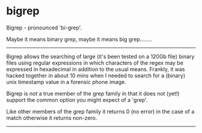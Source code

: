 # bigrep
Bigrep - pronounced 'bi-grep'. 

Maybe it means binary grep, maybe it means big grep........

-------------------------------------------------------------------------------

Bigrep allows the searching of large (it's been tested on a 120Gb file) binary
files using regular expressions in which characters of the regex may be
expressed in hexadecimal in addition to the usual means. Frankly, it was hacked
together in about 10 mins when I needed to search for a (binary) unix timestamp
value in a forensic phone image.


Bigrep is *not* a true member of the grep family in that it does not (yet!)
support the common option you might expect of a 'grep'.


Like other members of the grep family it returns 0 (no error) in the case of a
match otherwise it returns non-zero.

------